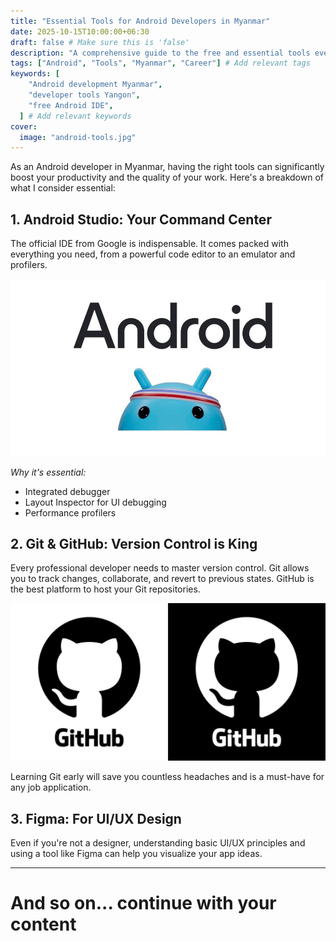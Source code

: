```yaml
---
title: "Essential Tools for Android Developers in Myanmar"
date: 2025-10-15T10:00:00+06:30
draft: false # Make sure this is 'false'
description: "A comprehensive guide to the free and essential tools every Android developer in Myanmar should use, from IDEs to version control and design." # Add a compelling description for SEO
tags: ["Android", "Tools", "Myanmar", "Career"] # Add relevant tags
keywords: [
    "Android development Myanmar",
    "developer tools Yangon",
    "free Android IDE",
  ] # Add relevant keywords
cover:
  image: "android-tools.jpg"
---
```


As an Android developer in Myanmar, having the right tools can significantly boost your productivity and the quality of your work. Here's a breakdown of what I consider essential:

## 1. Android Studio: Your Command Center

The official IDE from Google is indispensable. It comes packed with everything you need, from a powerful code editor to an emulator and profilers.

![Android Studio IDE Screenshot](android-studio-screenshot.jpg "A screenshot of Android Studio's interface")

_Why it's essential:_

- Integrated debugger
- Layout Inspector for UI debugging
- Performance profilers

## 2. Git & GitHub: Version Control is King

Every professional developer needs to master version control. Git allows you to track changes, collaborate, and revert to previous states. GitHub is the best platform to host your Git repositories.

![GitHub Logo](github-logo.jpg "The official GitHub logo")

Learning Git early will save you countless headaches and is a must-have for any job application.

## 3. Figma: For UI/UX Design

Even if you're not a designer, understanding basic UI/UX principles and using a tool like Figma can help you visualize your app ideas.

---

# And so on... continue with your content

